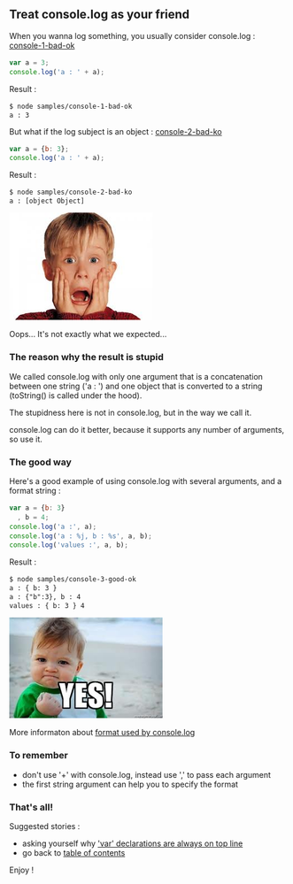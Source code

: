 ## Treat console.log as your friend

When you wanna log something, you usually consider console.log : [console-1-bad-ok](https://github.com/openhoat/node-design/blob/master/samples/console-1-bad-ok.js)

```javascript
var a = 3;
console.log('a : ' + a);
```

Result :

```
$ node samples/console-1-bad-ok
a : 3
```

But what if the log subject is an object : [console-2-bad-ko](https://github.com/openhoat/node-design/blob/master/samples/console-2-bad-ko.js)

```javascript
var a = {b: 3};
console.log('a : ' + a);
```

Result :

```
$ node samples/console-2-bad-ko
a : [object Object]
```

![Oh no!](https://raw.githubusercontent.com/openhoat/node-design/master/assets/oh-no.jpg)

Oops... It's not exactly what we expected...

### The reason why the result is stupid

We called console.log with only one argument that is a concatenation between one string ('a : ') and one object that is converted to a string (toString() is called under the hood).

The stupidness here is not in console.log, but in the way we call it.

console.log can do it better, because it supports any number of arguments, so use it.

### The good way

Here's a good example of using console.log with several arguments, and a format string :

```javascript
var a = {b: 3}
  , b = 4;
console.log('a :', a);
console.log('a : %j, b : %s', a, b);
console.log('values :', a, b);
```

Result :

```
$ node samples/console-3-good-ok
a : { b: 3 }
a : {"b":3}, b : 4
values : { b: 3 } 4
```

![Oh yeah!](https://raw.githubusercontent.com/openhoat/node-design/master/assets/yes-baby.jpg)

More informaton about [format used by console.log](http://nodejs.org/api/util.html#util_util_format_format)

### To remember

- don't use '+' with console.log, instead use ',' to pass each argument
- the first string argument can help you to specify the format

### That's all!

Suggested stories :

- asking yourself why ['var' declarations are always on top line](var.md)
- go back to [table of contents](README.md#use-cases)

Enjoy !